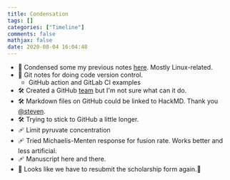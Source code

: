 ```yaml
---
title: Condensation
tags: []
categories: ["Timeline"]
comments: false
mathjax: false
date: 2020-08-04 16:04:48
---
```


<!-- more -->

- 📓 Condensed some my previous notes [here](https://sosiristseng.github.io/). Mostly Linux-related.
- 📓 Git notes for doing code version control.
  - GitHub action and GitLab CI examples
- 🛠️ Created a GitHub [team](https://github.com/orgs/NTUMitoLab/teams/ode) but I'm not sure what can it do.
- 🛠️ Markdown files on GitHub could be linked to HackMD. Thank you [@steven](https://github.com/stevengogogo).
- 🛠️ Trying to stick to GitHub a little longer.
- 🩹 Limit pyruvate concentration
- 🩹 Tried Michaelis-Menten response for fusion rate. Works better and less artificial.
- 🩹 Manuscript here and there.
- 🏫 Looks like we have to resubmit the scholarship form again.🤷
